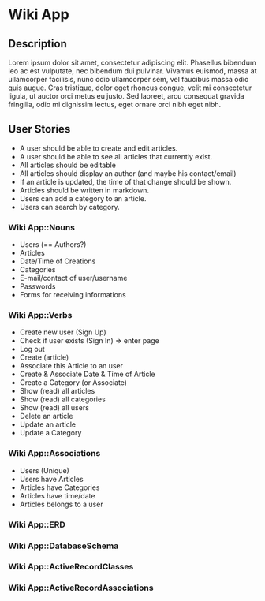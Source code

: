 # Wiki App
## Description
Lorem ipsum dolor sit amet, consectetur adipiscing elit. Phasellus bibendum leo ac est vulputate, nec bibendum dui pulvinar. 
Vivamus euismod, massa at ullamcorper facilisis, nunc odio ullamcorper sem, vel faucibus massa odio quis augue. 
Cras tristique, dolor eget rhoncus congue, velit mi consectetur ligula, ut auctor orci metus eu justo. 
Sed laoreet, arcu consequat gravida fringilla, odio mi dignissim lectus, eget ornare orci nibh eget nibh.

## User Stories
- A user should be able to create and edit articles.
- A user should be able to see all articles that currently exist.
- All articles should be editable 
- All articles should display an author (and maybe his contact/email)
- If an article is updated, the time of that change should be shown.
- Articles should be written in markdown.
- Users can add a category to an article.
- Users can search by category.

### Wiki App::Nouns
- Users (== Authors?)
- Articles
- Date/Time of Creations
- Categories
- E-mail/contact of user/username
- Passwords
- Forms for receiving informations

### Wiki App::Verbs
- Create new user (Sign Up)
- Check if user exists (Sign In) => enter page
- Log out
- Create (article)
- Associate this Article to an user
- Create & Associate Date & Time of Article
- Create a Category (or Associate)
- Show (read) all articles
- Show (read) all categories
- Show (read) all users
- Delete an article 
- Update an article 
- Update a Category

### Wiki App::Associations
- Users (Unique)
- Users have Articles
- Articles have Categories
- Articles have time/date
- Articles belongs to a user

### Wiki App::ERD

### Wiki App::DatabaseSchema

### Wiki App::ActiveRecordClasses

### Wiki App::ActiveRecordAssociations



